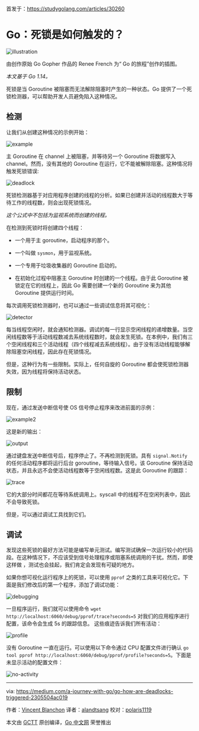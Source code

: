 首发于：https://studygolang.com/articles/30260

# Go：死锁是如何触发的？

![illustration](https://raw.githubusercontent.com/studygolang/gctt-images2/master/20200711-Go-How-Are-Deadlocks-Triggered/illustration.png)

由创作原始 Go Gopher 作品的 Renee French 为“ Go 的旅程”创作的插图。

*本文基于 Go 1.14。*

死锁是当 Goroutine 被阻塞而无法解除阻塞时产生的一种状态。Go 提供了一个死锁检测器，可以帮助开发人员避免陷入这种情况。

## 检测

让我们从创建这种情况的示例开始：

![example](https://raw.githubusercontent.com/studygolang/gctt-images2/master/20200711-Go-How-Are-Deadlocks-Triggered/example.png)

主 Goroutine 在 channel 上被阻塞，并等待另一个 Goroutine 将数据写入 channel。然而，没有其他的 Goroutine 在运行，它不能被解除阻塞。这种情况将触发死锁错误:

![deadlock](https://raw.githubusercontent.com/studygolang/gctt-images2/master/20200711-Go-How-Are-Deadlocks-Triggered/deadlock.png)

死锁检测器基于对应用程序创建的线程的分析。如果已创建并活动的线程数大于等待工作的线程数，则会出现死锁情况。

*这个公式中不包括为监视系统而创建的线程。*

在检测到死锁时将创建四个线程：

- 一个用于主 goroutine，启动程序的那个。

- 一个叫做 `sysmon`，用于监视系统。

- 一个专用于垃圾收集器的 Goroutine 启动的。

- 在初始化过程中阻塞主 Goroutine 时创建的一个线程。由于此 Goroutine 被锁定在它的线程上，因此 Go 需要创建一个新的 Goroutine 来为其他 Goroutine 提供运行时间。

每次调用死锁检测器时，也可以通过一些调试信息将其可视化：

![detector](https://raw.githubusercontent.com/studygolang/gctt-images2/master/20200711-Go-How-Are-Deadlocks-Triggered/detector.png)

每当线程空闲时，就会通知检测器。调试的每一行显示空闲线程的递增数量。当空闲线程数等于活动线程数减去系统线程数时，就会发生死锁。在本例中，我们有三个空闲线程和三个活动线程（四个线程减去系统线程）。由于没有活动线程能够解除阻塞空闲线程，因此存在死锁情况。

但是，这种行为有一些限制。实际上，任何自旋的 Goroutine 都会使死锁检测器失效，因为线程将保持活动状态。

## 限制

现在，通过发送中断信号使 OS 信号停止程序来改进前面的示例：

![example2](https://raw.githubusercontent.com/studygolang/gctt-images2/master/20200711-Go-How-Are-Deadlocks-Triggered/example2.png)

这是新的输出：

![output](https://raw.githubusercontent.com/studygolang/gctt-images2/master/20200711-Go-How-Are-Deadlocks-Triggered/output.png)

通过键盘发送中断信号后，程序停止了。不再检测到死锁。具有 `signal.Notify` 的任何活动程序都将运行后台 goroutine，等待输入信号。该 Goroutine 保持活动状态，并且永远不会使活动线程数等于空闲线程数。这是此 Goroutine 的跟踪：

![trace](https://raw.githubusercontent.com/studygolang/gctt-images2/master/20200711-Go-How-Are-Deadlocks-Triggered/trace.png)

它的大部分时间都花在等待系统调用上。syscall 中的线程不在空闲列表中，因此不会导致死锁。

但是，可以通过调试工具找到它们。

## 调试

发现这些死锁的最好方法可能是编写单元测试。编写测试确保一次运行较小的代码段。在这种情况下，不应该受到信号处理程序或阻塞系统调用的干扰。然而，即使这样做 ，测试也会挂起，我们肯定会发现有可疑的地方。

如果你想可视化运行程序上的死锁，可以使用 `pprof` 之类的工具来可视化它。下面是我们修改后的第一个程序，添加了调试功能：

![debugging](https://raw.githubusercontent.com/studygolang/gctt-images2/master/20200711-Go-How-Are-Deadlocks-Triggered/debugging.png)

一旦程序运行，我们就可以使用命令 `wget http://localhost:6060/debug/pprof/trace?seconds=5` 对我们的应用程序进行配置，该命令会生成 5s 的跟踪信息。 这些痕迹告诉我们所有活动：

![profile](https://raw.githubusercontent.com/studygolang/gctt-images2/master/20200711-Go-How-Are-Deadlocks-Triggered/profile.png)

没有 Goroutine 一直在运行。可以使用以下命令通过 CPU 配置文件进行确认 `go tool pprof http://localhost:6060/debug/pprof/profile?seconds=5`。下面是未显示活动的配置文件：

![no-activity](https://raw.githubusercontent.com/studygolang/gctt-images2/master/20200711-Go-How-Are-Deadlocks-Triggered/no-activity.png)

---

via: https://medium.com/a-journey-with-go/go-how-are-deadlocks-triggered-2305504ac019

作者：[Vincent Blanchon](https://medium.com/@blanchon.vincent)
译者：[alandtsang](https://github.com/alandtsang)
校对：[polaris1119](https://github.com/polaris1119)

本文由 [GCTT](https://github.com/studygolang/GCTT) 原创编译，[Go 中文网](https://studygolang.com/) 荣誉推出
